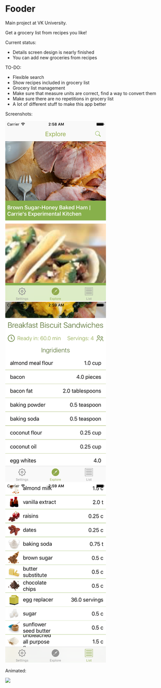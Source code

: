 # Fooder

Main project at VK University.

Get a grocery list from recipes you like! 

Current status:
 * Details screen design is nearly finished
 * You can add new groceries from recipes

TO-DO:

* Flexible search
* Show recipes included in grocery list
* Grocery list management
* Make sure that measure units are correct, find a way to convert them
* Make sure there are no repetitions in grocery list
* A lot of different stuff to make this app better


Screenshots:

<img src="https://github.com/La1c/Fooder/blob/master/screenshot1.png?raw=true" width="320">
<img src="https://github.com/La1c/Fooder/blob/master/screenshot2.png?raw=true" width="320">
<img src="https://github.com/La1c/Fooder/blob/master/screenshot3.png?raw=true" width="320">


Animated:

![](https://github.com/La1c/Fooder/blob/master/out.gif)

